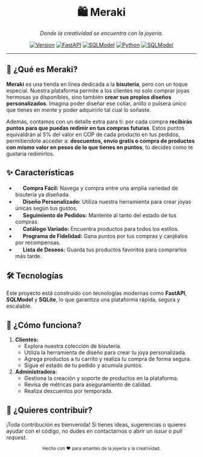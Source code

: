 <div align="center">
  <h1>🛍️ Meraki</h1>
  <p><em>Donde la creatividad se encuentra con la joyería.</em></p>

  [![Version](https://img.shields.io/badge/Version-0.0.1-blue.svg)](https://github.com/tu-usuario/meraki/releases)
  [![FastAPI](https://img.shields.io/badge/FastAPI-v0.118.3-green.svg)](https://github.com/tu-usuario/meraki/releases)
  [![SQLModel](https://img.shields.io/badge/SQLModel-v0.0.24-green.svg)](https://github.com/tu-usuario/meraki/releases)
  [![Python](https://img.shields.io/badge/Python-3.13.5-yellow.svg)](https://github.com/tu-usuario/meraki/releases)
  [![SQLModel](https://img.shields.io/badge/SQLite-v3.51.0-orange.svg)](https://github.com/tu-usuario/meraki/releases)

</div>

---

## 📖 ¿Qué es Meraki?

**Meraki** es una tienda en línea dedicada a la **bisutería**, pero con un toque especial. Nuestra plataforma permite a los clientes no solo comprar joyas hermosas ya disponibles, sino también **crear sus propios diseños personalizados**. Imagina poder diseñar ese collar, anillo o pulsera único que tienes en mente y poder adquirirlo tal cual lo soñaste.

Además, contamos con un detalle extra para ti: por cada compra **recibirás puntos para que puedas redimir en tus compras futuras**. Estos puntos equivaldrán al 5% del valor en COP de cada producto en tus pedidos, permitiendote acceder a: **descuentos, envío gratis o compra de productos con mismo valor en pesos de lo que tienes en puntos**, tú decides como te gustaría redimirlos.

## ✨ Características

*   <img src="https://cdn-icons-png.flaticon.com/512/1828/1828466.png" width="16" height="16"> **Compra Fácil:** Navega y compra entre una amplia variedad de bisutería ya diseñada.
*   <img src="https://cdn-icons-png.flaticon.com/512/4133/4133589.png" width="16" height="16"> **Diseño Personalizado:** Utiliza nuestra herramienta para crear joyas únicas según tus gustos.
*   <img src="https://cdn-icons-png.flaticon.com/512/18416/18416001.png" width="16" height="16"> **Seguimiento de Pedidos:** Mantente al tanto del estado de tus compras.
*   <img src="https://cdn-icons-png.flaticon.com/512/3685/3685453.png" width="16" height="16"> **Catálogo Variado:** Encuentra productos para todos los estilos.
*   <img src="https://cdn-icons-png.flaticon.com/512/4675/4675578.png" width="16" height="16"> **Programa de Fidelidad:** Gana puntos por tus compras y canjéalos por recompensas.
*   <img src="https://cdn-icons-png.flaticon.com/512/4675/4675542.png" width="16" height="16"> **Lista de Deseos:** Guarda tus productos favoritos para comprarlos más tarde.

## 🛠️ Tecnologías

Este proyecto está construido con tecnologías modernas como **FastAPI**, **SQLModel** y **SQLite**, lo que garantiza una plataforma rápida, segura y escalable.

## 🚀 ¿Cómo funciona?

1. **Clientes:**
    * Explora nuestra colección de bisutería.
    * Utiliza la herramienta de diseño para crear tu joya personalizada.
    * Agrega productos a tu carrito y realiza tu compra de forma segura.
    * Sigue el estado de tu pedido y acumula puntos.
2. **Administradora:**
    * Gestiona la creación y soporte de productos en la plataforma.
    * Revisa de métricas para aseguramiento de calidad.
    * Realiza descuentos por temporada.

## 🤝 ¿Quieres contribuir?

¡Toda contribución es bienvenida! Si tienes ideas, sugerencias o quieres ayudar con el código, no dudes en contactarnos o abrir un *issue* o *pull request*.

<div align="center">
  <sub>Hecho con ❤️ para amantes de la joyería y la creatividad.</sub>
</div>